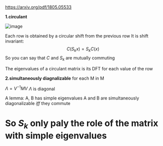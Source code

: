 https://arxiv.org/pdf/1805.05533

**1.circulant**


![image](https://github.com/ChunZhuo/Fourier/assets/118121876/a50763a6-0d88-4b53-aa67-95ce6bc537d2)

Each row is obtained by a circular shift from the previous row
It is shift invariant:
$$C(S_{k}x) = S_{k}C(x)$$
So you can say that  $C$ and $S_{k}$ are mutually commuting

The eigenvalues of a circulant matrix is its DFT for each value of the row

**2.simultaneously diagnalizable**
for each M in $\mathrm{M}$

$\Lambda = V^{-1} M V$  $\Lambda$ is diagonal

A lemma: A, B has simple eigenvalues
A and B are simultaneously diagonalizable $iff$ they commute

# So $S_{k}$ only paly the role of the matrix with simple eigenvalues



